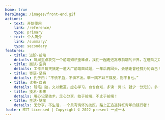 ```yaml
---
home: true
heroImage: /images/front-end.gif
actions:
  - text: 开始使用
    link: /reference/
    type: primary
  - text: 个人简介
    link: /summary/
    type: secondary
features:
  - title: 进阶·前端
    details: 每周重点攻克一个前端知识重难点，我们一起走进高级前端的世界，在进阶之路上，共勉！
  - title: 面试·宝典
    details: 工作日每天搞定一道大厂前端面试题，一年后再回头，会感谢曾经努力的自己！
  - title: 寄语·坚持
    details: 孔子曰：“不愤不启，不悱不发。举一隅不以三隅反，则不复也。”
  - title: 读书·自省
    details: 随笔川迹，文以载道，虚心学习，自省自知，多读一页书，就少一分无知，多一分智慧。
  - title: 技术·未来
    details: 用心记录技术，走心分享，始于前端，不止于前端！
  - title: 生活·随笔
    details: 无分享，不生活，一个具有情怀的技匠，路上正追逐斜杠青年的践行者！
footer: MIT Licensed | Copyright © 2022-present 一点一木
---
```

